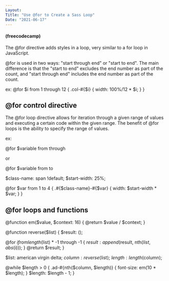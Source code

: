 ```yaml
---
Layout:
Title: "Use @for to Create a Sass Loop"
Date: "2021-06-17"
---
```

#### (freecodecamp)
The @for directive adds styles in a loop, very similar to a for loop in JavaScript.

@for is used in two ways: "start through end" or "start to end". The main difference is that the "start to end" excludes the end number as part of the count, and "start through end" includes the end number as part of the count.

ex:
@for $i from 1 through 12 {
  .col-#{$i} { width: 100%/12 * $i; }
}

## @for control directive

The @for loop directive allows for iteration through a given range of values and executing a certain code within the given range. The benefit of @for loops is the ability to specify the range of values.

ex:

@for $variable from <start-reange> through <end-range>

or

@for $variable from <start-range> to <end-range>


$class-name: span !default;
$start-width: 25%;

@for $var from 1 to 4 {
    .#{$class-name}-#{$var} {
        width: $start-width * $var;
    }
}

## @for loops and functions

@function em($value, $context: 16) {
  @return $value / $context;
}

@function reverse($list) {
   $result: ();

   @for $i from length($list) * -1 through -1 {
      $result: append($result, nth($list, abs($i)));
   }
   @return $result;
}

$list: american virgin delta;
$column: reverse($list);
$length: length($column);

@while $length > 0 {
  .ad-#{nth($column, $length)} {
    font-size: em(10 * $length);
  }
  $length: $length - 1;
}